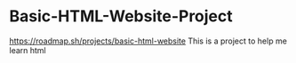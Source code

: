 # Basic-HTML-Website-Project

https://roadmap.sh/projects/basic-html-website
This is a project to help me learn html
